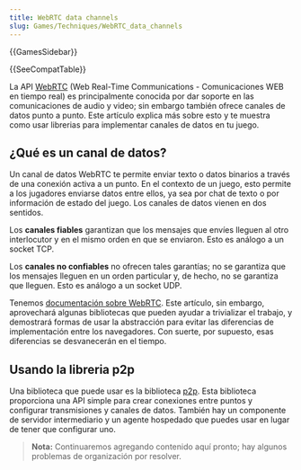 ```yaml
---
title: WebRTC data channels
slug: Games/Techniques/WebRTC_data_channels
---
```


{{GamesSidebar}}

{{SeeCompatTable}}

La API [WebRTC](/es/docs/WebRTC) (Web Real-Time Communications - Comunicaciones WEB en tiempo real) es principalmente conocida por dar soporte en las comunicaciones de audio y video; sin embargo también ofrece canales de datos punto a punto. Este artículo explica más sobre esto y te muestra como usar librerias para implementar canales de datos en tu juego.

## ¿Qué es un canal de datos?

Un canal de datos WebRTC te permite enviar texto o datos binarios a través de una conexión activa a un punto. En el contexto de un juego, esto permite a los jugadores enviarse datos entre ellos, ya sea por chat de texto o por información de estado del juego. Los canales de datos vienen en dos sentidos.

Los **canales fiables** garantizan que los mensajes que envíes lleguen al otro interlocutor y en el mismo orden en que se enviaron. Esto es análogo a un socket TCP.

Los **canales no confiables** no ofrecen tales garantías; no se garantiza que los mensajes lleguen en un orden particular y, de hecho, no se garantiza que lleguen. Esto es análogo a un socket UDP.

Tenemos [documentación sobre WebRTC](/es/docs/WebRTC). Este artículo, sin embargo, aprovechará algunas bibliotecas que pueden ayudar a trivializar el trabajo, y demostrará formas de usar la abstracción para evitar las diferencias de implementación entre los navegadores. Con suerte, por supuesto, esas diferencias se desvanecerán en el tiempo.

## Usando la libreria p2p

Una biblioteca que puede usar es la biblioteca [p2p](https://github.com/js-platform/p2p). Esta biblioteca proporciona una API simple para crear conexiones entre puntos y configurar transmisiones y canales de datos. También hay un componente de servidor intermediario y un agente hospedado que puedes usar en lugar de tener que configurar uno.

> **Nota:** Continuaremos agregando contenido aquí pronto; hay algunos problemas de organización por resolver.
